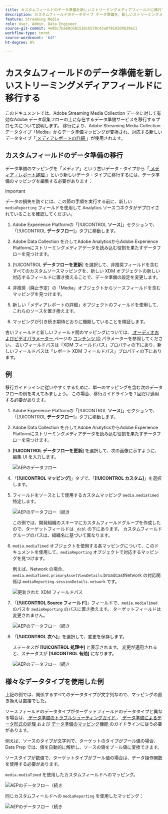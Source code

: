 ```yaml
---
title: カスタムフィールドのデータ準備を新しいストリーミングメディアフィールドに移行する
description: カスタムフィールドのデータタイプ データ準備を、新しいストリーミングメディアフィールドに移行する方法について説明します
feature: Streaming Media
role: User, Admin, Data Engineer
source-git-commit: 4e8bc7ba60c681510cb570c43a0f8193d4b39e11
workflow-type: tm+mt
source-wordcount: '647'
ht-degree: 0%

---
```


# カスタムフィールドのデータ準備を新しいストリーミングメディアフィールドに移行する

このドキュメントでは、Adobe Streaming Media Collection データに対して有効なAdobe データ収集フローの上に存在するデータ準備サービスを移行するプロセスについて説明します。 移行により、Adobe Streaming Media Collection データタイプ「Media」からデータ準備マッピングが変換され、対応する新しいデータタイプ「[ メディアレポートの詳細 ](https://experienceleague.adobe.com/ja/docs/experience-platform/xdm/data-types/media-reporting-details)」が使用されます。

## カスタムフィールドのデータ準備の移行

データ準備のマッピングを「メディア」という古いデータ・タイプから「[ メディア・レポート詳細 ](https://experienceleague.adobe.com/ja/docs/experience-platform/xdm/data-types/media-reporting-details)」という新しいデータ・タイプに移行するには、データ準備のマッピングを編集する必要があります：

>[!IMPORTANT]
>
>データの損失を防ぐには、この節の手順を実行する前に、新しい `mediaReporting` フィールドを使用して Analytics ソースコネクタがデプロイされていることを確認してください。

1. Adobe Experience Platformの「[!UICONTROL **ソース**]」セクションで、「[!UICONTROL **データフロー**]」タブに移動します。

1. Adobe Data Collection を介してAdobe AnalyticsからAdobe Experience Platformにストリーミングメディアデータを読み込む役割を果たすデータフローを見つけます。

1. [!UICONTROL **データフローを更新**] を選択して、非推奨フィールドを含むすべてのカスタムソースマッピングを、新しい XDM オブジェクトの新しい対応するフィールドに置き換えることで、データ準備の設定を変更します。

1. 非推奨（廃止予定）の「Media」オブジェクトからソースフィールドを含むマッピングを見つけます。

1. 新しい「メディアレポートの詳細」オブジェクトのフィールドを使用して、これらのソースを置き換えます。

1. マッピングが引き続き期待どおりに機能していることを検証します。

古いフィールドと新しいフィールド間のマッピングについては、[ オーディオおよびビデオパラメーター ](https://experienceleague.adobe.com/ja/docs/media-analytics/using/implementation/variables/audio-video-parameters#content-id) ページの [ コンテンツ ID](https://experienceleague.adobe.com/ja/docs/media-analytics/using/implementation/variables/audio-video-parameters) パラメーターを参照してください。 古いフィールドパスは「XDM フィールドパス」プロパティの下にあり、新しいフィールドパスは「レポート XDM フィールドパス」プロパティの下にあります。

## 例

移行ガイドラインに従いやすくするために、単一のマッピングを含む次のデータフローの例を考えてみましょう。 この場合、移行ガイドラインを 1 回だけ適用する必要があります。

1. Adobe Experience Platformの「[!UICONTROL **ソース**]」セクションで、「[!UICONTROL **データフロー**]」タブに移動します。

1. Adobe Data Collection を介してAdobe AnalyticsからAdobe Experience Platformにストリーミングメディアデータを読み込む役割を果たすデータフローを見つけます。

1. **[!UICONTROL データフローを更新]** を選択して、次の画像に示すように、編集 UI を入力します。

   ![AEPのデータフロー ](assets/aep-dataflow.jpeg)

1. 「**[!UICONTROL マッピング]**」タブで、「**[!UICONTROL カスタム]**」を選択します。

1. フィールドをソースとして使用するカスタムマッピング `media.mediaTimed` 特定します。

   ![AEPのデータフロー（続き ](assets/aep-dataflow2.jpeg)

   この例では、開発組織のスキーマにカスタムフィールドグループを作成したので、ターゲットフィールドは `_dcbl` の下にあります。 カスタムフィールドグループのパスは、組織名に基づいて異なります。

1. `media.mediaTimed` オブジェクトを使用する各マッピングについて、このドキュメントを使用して、`mediaReporting` オブジェクトで対応するマッピングを見つけます。

   例えば、Network の場合、`media.mediaTimed.primaryAssetViewDetails`.broadcastNetwork の対応関係は `mediaReporting.sessionDetails.network` です。

   ![ 更新された XDM フィールドパス ](assets/xdm-field-path-old-and-new.jpeg)

1. 「**[!UICONTROL Source フィールド]**」フィールドで、`media.mediaTimed` のパスを `mediaReporting` のパスに置き換えます。 ターゲットフィールドは変更されません。

   ![AEPのデータフロー（続き ](assets/aep-dataflow3.jpeg)

1. 「**[!UICONTROL 次へ]**」を選択して、変更を保存します。

   ステータスが **[!UICONTROL 処理中]** と表示されます。 変更が適用されると、ステータスが **[!UICONTROL 有効]** になります。

   ![AEPのデータフロー（続き ](assets/aep-dataflow5.jpeg)

## 様々なデータタイプを使用した例

上記の例では、関係するすべてのデータタイプが文字列なので、マッピングの置き換えは直接でした。

ソースフィールドのデータタイプがターゲットフィールドのデータタイプと異なる場合は、[ データ準備のトラブルシューティングガイド ](https://experienceleague.adobe.com/ja/docs/experience-platform/data-prep/troubleshooting-guide)、[ データ準備によるデータ形式の処理 ](https://experienceleague.adobe.com/ja/docs/experience-platform/data-prep/data-handling) および [ データ準備のマッピング機能 ](https://experienceleague.adobe.com/ja/docs/experience-platform/data-prep/data-handling) のガイドラインに従う必要があります。

例えば、ソースのタイプが文字列で、ターゲットのタイプがブール値の場合、Data Prep では、値を自動的に解析し、ソースの値をブール値に変換できます。

ソースタイプが数値で、ターゲットタイプがブール値の場合は、データ操作関数を使用する必要があります。

`media.mediaTimed` を使用したカスタムフィールドへのマッピング。

![AEPのデータフロー（続き ](assets/aep-dataflow6.jpeg)

同じカスタムフィールドへの `mediaReporting` を使用したマッピング：

![AEPのデータフロー（続き ](assets/aep-dataflow7.jpeg)



